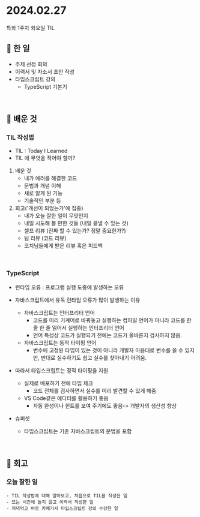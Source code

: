 # 2024.02.27 
특화 1주차 화요일 TIL

## 🌱 한 일

- 주제 선정 회의
- 이력서 및 자소서 초안 작성
- 타입스크립트 강의 
    - TypeScript 기본기
<br>

## 🌿 배운 것

### TIL 작성법
- TIL : Today I Learned
- TIL 에 무엇을 적어야 할까?
1. 배운 것   
    - 내가 에러를 해결한 코드
    - 문법과 개념 이해   
    - 새로 알게 된 기능   
    - 기술적인 부분 등
2. 회고('개선이 되었는가'에 집중)
    - 내가 오늘 잘한 일이 무엇인지
    - 내일 시도해 볼 만한 것들 (내일 끝낼 수 있는 것)
    - 셀프 리뷰 (진짜 할 수 있는가? 정말 중요한가?)
    - 팀 리뷰 (코드 리뷰)
    - 코치님들에게 받은 리뷰 혹은 피드백
<br>

### TypeScript
- 런타임 오류 : 프로그램 실행 도중에 발생하는 오류
- 자바스크립트에서 유독 런타임 오류가 많이 발생하는 이유
    - 자바스크립트는 인터프리터 언어
        - 코드를 미리 기계어로 바꿔놓고 실행하는 컴파일 언어가 아니라 코드를 한 줄 한 줄 읽어서 실행하는 인터프리터 언어
        - 언어 특성상 코드가 실행되기 전에는 코드가 올바른지 검사하지 않음.
    - 자바스크립트는 동적 타이핑 언어
        - 변수에 고정된 타입이 있는 것이 아니라 개발자 마음대로 변수를 쓸 수 있지만, 반대로 실수하기도 쉽고 실수를 찾아내기 어려움.

- 따라서 타입스크립트는 정적 타이핑을 지원
    - 실제로 배포하기 전에 타입 체크
        - 코드 전체를 검사하면서 실수를 미리 발견할 수 있게 해줌
    - VS Code같은 에디터를 활용하기 좋음
        - 자동 완성이나 힌트를 보여 주기에도 좋음-> 개발자의 생산성 향상

- 슈퍼셋 
    - 타입스크립트는 기존 자바스크립트의 문법을 포함
<br>

## 🌳 회고 

### 오늘 잘한 일
```
- TIL 작성법에 대해 알아보고, 처음으로 TIL을 작성한 일
- 뜨는 시간에 놀지 않고 이력서 작성한 일
- 저녁먹고 바로 카페가서 타입스크립트 강의 수강한 일
 ```
<br>

 
